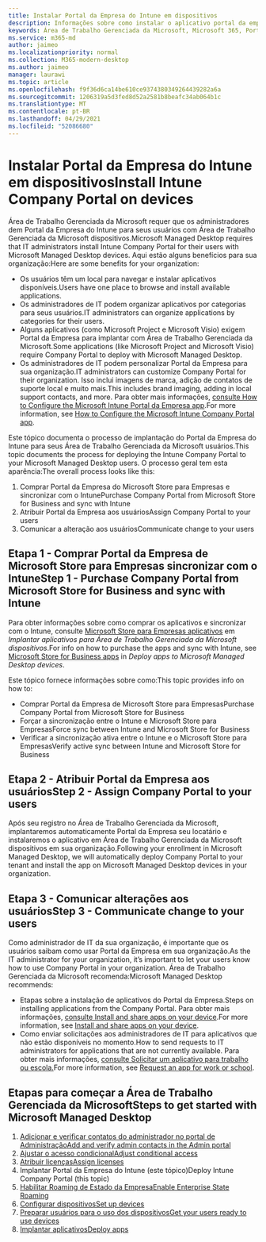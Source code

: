```yaml
---
title: Instalar Portal da Empresa do Intune em dispositivos
description: Informações sobre como instalar o aplicativo portal da empresa em Área de Trabalho Gerenciada da Microsoft dispositivos
keywords: Área de Trabalho Gerenciada da Microsoft, Microsoft 365, Portal da Empresa
ms.service: m365-md
author: jaimeo
ms.localizationpriority: normal
ms.collection: M365-modern-desktop
ms.author: jaimeo
manager: laurawi
ms.topic: article
ms.openlocfilehash: f9f36d6ca14be610ce9374380349264439282a6a
ms.sourcegitcommit: 1206319a5d3fed8d52a2581b8beafc34ab064b1c
ms.translationtype: MT
ms.contentlocale: pt-BR
ms.lasthandoff: 04/29/2021
ms.locfileid: "52086680"
---
```

# <a name="install-intune-company-portal-on-devices"></a><span data-ttu-id="3053d-104">Instalar Portal da Empresa do Intune em dispositivos</span><span class="sxs-lookup"><span data-stu-id="3053d-104">Install Intune Company Portal on devices</span></span>

<span data-ttu-id="3053d-105">Área de Trabalho Gerenciada da Microsoft requer que os administradores dem Portal da Empresa do Intune para seus usuários com Área de Trabalho Gerenciada da Microsoft dispositivos.</span><span class="sxs-lookup"><span data-stu-id="3053d-105">Microsoft Managed Desktop requires that IT administrators install Intune Company Portal for their users with Microsoft Managed Desktop devices.</span></span> <span data-ttu-id="3053d-106">Aqui estão alguns benefícios para sua organização:</span><span class="sxs-lookup"><span data-stu-id="3053d-106">Here are some benefits for your organization:</span></span>
- <span data-ttu-id="3053d-107">Os usuários têm um local para navegar e instalar aplicativos disponíveis.</span><span class="sxs-lookup"><span data-stu-id="3053d-107">Users have one place to browse and install available applications.</span></span> 
- <span data-ttu-id="3053d-108">Os administradores de IT podem organizar aplicativos por categorias para seus usuários.</span><span class="sxs-lookup"><span data-stu-id="3053d-108">IT administrators can organize applications by categories for their users.</span></span>  
- <span data-ttu-id="3053d-109">Alguns aplicativos (como Microsoft Project e Microsoft Visio) exigem Portal da Empresa para implantar com Área de Trabalho Gerenciada da Microsoft.</span><span class="sxs-lookup"><span data-stu-id="3053d-109">Some applications (like Microsoft Project and Microsoft Visio) require Company Portal to deploy with Microsoft Managed Desktop.</span></span>
- <span data-ttu-id="3053d-110">Os administradores de IT podem personalizar Portal da Empresa para sua organização.</span><span class="sxs-lookup"><span data-stu-id="3053d-110">IT administrators can customize Company Portal for their organization.</span></span> <span data-ttu-id="3053d-111">Isso inclui imagens de marca, adição de contatos de suporte local e muito mais.</span><span class="sxs-lookup"><span data-stu-id="3053d-111">This includes brand imaging, adding in local support contacts, and more.</span></span> <span data-ttu-id="3053d-112">Para obter mais informações, [consulte How to Configure the Microsoft Intune Portal da Empresa app](/intune/company-portal-app).</span><span class="sxs-lookup"><span data-stu-id="3053d-112">For more information, see [How to Configure the Microsoft Intune Company Portal app](/intune/company-portal-app).</span></span>   

<span data-ttu-id="3053d-113">Este tópico documenta o processo de implantação do Portal da Empresa do Intune para seus Área de Trabalho Gerenciada da Microsoft usuários.</span><span class="sxs-lookup"><span data-stu-id="3053d-113">This topic documents the process for deploying the Intune Company Portal to your Microsoft Managed Desktop users.</span></span> <span data-ttu-id="3053d-114">O processo geral tem esta aparência:</span><span class="sxs-lookup"><span data-stu-id="3053d-114">The overall process looks like this:</span></span>
1. <span data-ttu-id="3053d-115">Comprar Portal da Empresa do Microsoft Store para Empresas e sincronizar com o Intune</span><span class="sxs-lookup"><span data-stu-id="3053d-115">Purchase Company Portal from Microsoft Store for Business and sync with Intune</span></span>
2. <span data-ttu-id="3053d-116">Atribuir Portal da Empresa aos usuários</span><span class="sxs-lookup"><span data-stu-id="3053d-116">Assign Company Portal to your users</span></span>
3. <span data-ttu-id="3053d-117">Comunicar a alteração aos usuários</span><span class="sxs-lookup"><span data-stu-id="3053d-117">Communicate change to your users</span></span>

## <a name="step-1---purchase-company-portal-from-microsoft-store-for-business-and-sync-with-intune"></a><span data-ttu-id="3053d-118">Etapa 1 - Comprar Portal da Empresa de Microsoft Store para Empresas sincronizar com o Intune</span><span class="sxs-lookup"><span data-stu-id="3053d-118">Step 1 - Purchase Company Portal from Microsoft Store for Business and sync with Intune</span></span>
<span data-ttu-id="3053d-119">Para obter informações sobre como comprar os aplicativos e sincronizar com o Intune, consulte [Microsoft Store para Empresas aplicativos](deploy-apps.md#msfb-apps) em *Implantar aplicativos para Área de Trabalho Gerenciada da Microsoft dispositivos*.</span><span class="sxs-lookup"><span data-stu-id="3053d-119">For info on how to purchase the apps and sync with Intune, see [Microsoft Store for Business apps](deploy-apps.md#msfb-apps) in *Deploy apps to Microsoft Managed Desktop devices*.</span></span>

<span data-ttu-id="3053d-120">Este tópico fornece informações sobre como:</span><span class="sxs-lookup"><span data-stu-id="3053d-120">This topic provides info on how to:</span></span> 
- <span data-ttu-id="3053d-121">Comprar Portal da Empresa de Microsoft Store para Empresas</span><span class="sxs-lookup"><span data-stu-id="3053d-121">Purchase Company Portal from Microsoft Store for Business</span></span> 
- <span data-ttu-id="3053d-122">Forçar a sincronização entre o Intune e Microsoft Store para Empresas</span><span class="sxs-lookup"><span data-stu-id="3053d-122">Force sync between Intune and Microsoft Store for Business</span></span>
- <span data-ttu-id="3053d-123">Verificar a sincronização ativa entre o Intune e o Microsoft Store para Empresas</span><span class="sxs-lookup"><span data-stu-id="3053d-123">Verify active sync between Intune and Microsoft Store for Business</span></span> 

## <a name="step-2---assign-company-portal-to-your-users"></a><span data-ttu-id="3053d-124">Etapa 2 - Atribuir Portal da Empresa aos usuários</span><span class="sxs-lookup"><span data-stu-id="3053d-124">Step 2 - Assign Company Portal to your users</span></span>
<span data-ttu-id="3053d-125">Após seu registro no Área de Trabalho Gerenciada da Microsoft, implantaremos automaticamente Portal da Empresa seu locatário e instalaremos o aplicativo em Área de Trabalho Gerenciada da Microsoft dispositivos em sua organização.</span><span class="sxs-lookup"><span data-stu-id="3053d-125">Following your enrollment in Microsoft Managed Desktop, we will automatically deploy Company Portal to your tenant and install the app on Microsoft Managed Desktop devices in your organization.</span></span>

## <a name="step-3---communicate-change-to-your-users"></a><span data-ttu-id="3053d-126">Etapa 3 - Comunicar alterações aos usuários</span><span class="sxs-lookup"><span data-stu-id="3053d-126">Step 3 - Communicate change to your users</span></span>
<span data-ttu-id="3053d-127">Como administrador de IT da sua organização, é importante que os usuários saibam como usar Portal da Empresa em sua organização.</span><span class="sxs-lookup"><span data-stu-id="3053d-127">As the IT administrator for your organization, it’s important to let your users know how to use Company Portal in your organization.</span></span> <span data-ttu-id="3053d-128">Área de Trabalho Gerenciada da Microsoft recomenda:</span><span class="sxs-lookup"><span data-stu-id="3053d-128">Microsoft Managed Desktop recommends:</span></span>
- <span data-ttu-id="3053d-129">Etapas sobre a instalação de aplicativos do Portal da Empresa.</span><span class="sxs-lookup"><span data-stu-id="3053d-129">Steps on installing applications from the Company Portal.</span></span> <span data-ttu-id="3053d-130">Para obter mais informações, [consulte Install and share apps on your device](/intune-user-help/install-apps-cpapp-windows).</span><span class="sxs-lookup"><span data-stu-id="3053d-130">For more information, see [Install and share apps on your device](/intune-user-help/install-apps-cpapp-windows).</span></span>
- <span data-ttu-id="3053d-131">Como enviar solicitações aos administradores de IT para aplicativos que não estão disponíveis no momento.</span><span class="sxs-lookup"><span data-stu-id="3053d-131">How to send requests to IT administrators for applications that are not currently available.</span></span> <span data-ttu-id="3053d-132">Para obter mais informações, [consulte Solicitar um aplicativo para trabalho ou escola.](/intune-user-help/install-apps-cpapp-windows#request-an-app-for-work-or-school)</span><span class="sxs-lookup"><span data-stu-id="3053d-132">For more information, see [Request an app for work or school](/intune-user-help/install-apps-cpapp-windows#request-an-app-for-work-or-school).</span></span>  

## <a name="steps-to-get-started-with-microsoft-managed-desktop"></a><span data-ttu-id="3053d-133">Etapas para começar a Área de Trabalho Gerenciada da Microsoft</span><span class="sxs-lookup"><span data-stu-id="3053d-133">Steps to get started with Microsoft Managed Desktop</span></span>

1. [<span data-ttu-id="3053d-134">Adicionar e verificar contatos do administrador no portal de Administração</span><span class="sxs-lookup"><span data-stu-id="3053d-134">Add and verify admin contacts in the Admin portal</span></span>](add-admin-contacts.md)
2. [<span data-ttu-id="3053d-135">Ajustar o acesso condicional</span><span class="sxs-lookup"><span data-stu-id="3053d-135">Adjust conditional access</span></span>](conditional-access.md)
3. [<span data-ttu-id="3053d-136">Atribuir licenças</span><span class="sxs-lookup"><span data-stu-id="3053d-136">Assign licenses</span></span>](assign-licenses.md)
4. <span data-ttu-id="3053d-137">Implantar Portal da Empresa do Intune (este tópico)</span><span class="sxs-lookup"><span data-stu-id="3053d-137">Deploy Intune Company Portal (this topic)</span></span>
5. [<span data-ttu-id="3053d-138">Habilitar Roaming de Estado da Empresa</span><span class="sxs-lookup"><span data-stu-id="3053d-138">Enable Enterprise State Roaming</span></span>](enterprise-state-roaming.md)
6. [<span data-ttu-id="3053d-139">Configurar dispositivos</span><span class="sxs-lookup"><span data-stu-id="3053d-139">Set up devices</span></span>](set-up-devices.md)
7. [<span data-ttu-id="3053d-140">Preparar usuários para o uso dos dispositivos</span><span class="sxs-lookup"><span data-stu-id="3053d-140">Get your users ready to use devices</span></span>](get-started-devices.md)
8. [<span data-ttu-id="3053d-141">Implantar aplicativos</span><span class="sxs-lookup"><span data-stu-id="3053d-141">Deploy apps</span></span>](deploy-apps.md)
